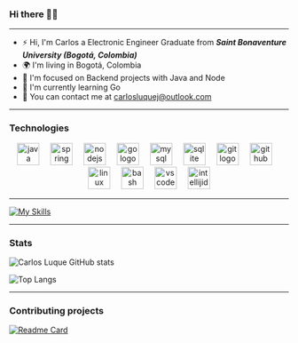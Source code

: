 ### Hi there 👋🏻

---

* ⚡ Hi, I'm Carlos a Electronic Engineer Graduate from ***Saint Bonaventure University (Bogotá, Colombia)***
* 🌍 I'm living in Bogotá, Colombia
* 🌱 I'm focused on Backend projects with Java and Node
* 🐹 I'm currently learning Go 
* 📧 You can contact me at [carlosluquej@outlook.com](mailto:carlosluquej@outlook.com)

---

### Technologies
<div align="center">
  <img src="https://cdn.jsdelivr.net/gh/devicons/devicon/icons/java/java-original.svg" height="40" alt="java logo"  />
  <img width="12" />
  <img src="https://cdn.jsdelivr.net/gh/devicons/devicon/icons/spring/spring-original.svg" height="40" alt="spring logo"  />
  <img width="12" />
  <img src="https://cdn.simpleicons.org/nodedotjs/339933" height="40" alt="nodejs logo"  />
  <img width="12" />
  <img src="https://cdn.jsdelivr.net/gh/devicons/devicon/icons/go/go-original.svg" height="40" alt="go logo"  />
  <img width="12" />
  <img src="https://cdn.jsdelivr.net/gh/devicons/devicon/icons/mysql/mysql-original.svg" height="40" alt="mysql logo"  />
  <img width="12" />
  <img src="https://cdn.simpleicons.org/sqlite/003B57" height="40" alt="sqlite logo"  />
  <img width="12" />
  <img src="https://skillicons.dev/icons?i=git" height="40" alt="git logo"  />
  <img width="12" />
  <img src="https://skillicons.dev/icons?i=github" height="40" alt="github logo"  />
  <img width="12" />
  <img src="https://cdn.simpleicons.org/linux/FCC624" height="40" alt="linux logo"  />
  <img width="12" />
  <img src="https://cdn.jsdelivr.net/gh/devicons/devicon/icons/bash/bash-original.svg" height="40" alt="bash logo"  />
  <img width="12" />
  <img src="https://skillicons.dev/icons?i=vscode" height="40" alt="vscode logo"  />
  <img width="12" />
  <img src="https://skillicons.dev/icons?i=idea" height="40" alt="intellijidea logo"  />
</div>

---

[![My Skills](https://skillicons.dev/icons?i=js,aws,gcp,azure,react,vue,flutter&perline=3)](https://skillicons.dev)

---

### Stats
<div align=left>
  
  ![Carlos Luque GitHub stats](https://github-readme-stats.vercel.app/api?username=carlosluquec&show_icons=true&theme=transparent&hide_border=true) 

  
  ![Top Langs](https://github-readme-stats.vercel.app/api/top-langs/?username=carlosluquec&layout=donut&theme=transparent&hide_border=true)
  
</div>

---

### Contributing projects
<div align=left>
  
[![Readme Card](https://github-readme-stats.vercel.app/api/pin/?username=NmanceraBarrera&repo=proyectofinalTalentoTech&theme=transparent&hide_border=true)](https://github.com/NmanceraBarrera/proyectofinalTalentoTech)

</div>
